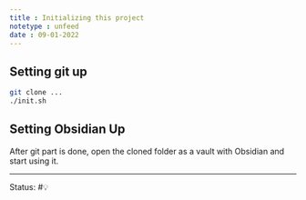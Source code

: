 ```yaml
---
title : Initializing this project
notetype : unfeed
date : 09-01-2022
---
```


## Setting git up

```bash
git clone ...
./init.sh
```

## Setting Obsidian Up

After git part is done, open the cloned folder as a vault with Obsidian and start using it.

-----

Status: #💡 


